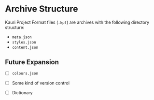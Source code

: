 # Archive Structure

Kauri Project Format files \(`.kpf`\) are archives with the following directory structure:

* `meta.json`
* `styles.json` 
* `content.json` 

## Future Expansion

* [ ] `colours.json` 
* [ ] Some kind of version control
* [ ] Dictionary

